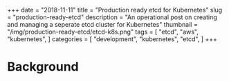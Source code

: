 +++
date = "2018-11-11"
title = "Production ready etcd for Kubernetes"
slug = "production-ready-etcd"
description = "An operational post on creating and managing a seperate etcd cluster for Kubernetes"
thumbnail = "/img/production-ready-etcd/etcd-k8s.png"
tags = [
    "etcd",
    "aws",
    "kubernetes",
]
categories = [
    "development",
    "kubernetes",
    "etcd",
]
+++

# Background
